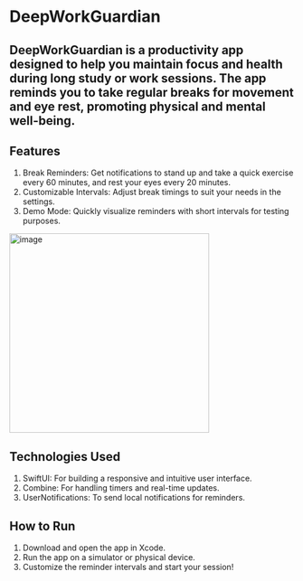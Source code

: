 # DeepWorkGuardian
## DeepWorkGuardian is a productivity app designed to help you maintain focus and health during long study or work sessions. The app reminds you to take regular breaks for movement and eye rest, promoting physical and mental well-being.

## Features
1. Break Reminders: Get notifications to stand up and take a quick exercise every 60 minutes, and rest your eyes every 20 minutes.
2. Customizable Intervals: Adjust break timings to suit your needs in the settings.
3. Demo Mode: Quickly visualize reminders with short intervals for testing purposes.
<img width="353" alt="image" src="https://github.com/user-attachments/assets/f48cdf79-147e-4bbe-8f02-53ee3b5d9f0c" />

## Technologies Used
1. SwiftUI: For building a responsive and intuitive user interface.
2. Combine: For handling timers and real-time updates.
3. UserNotifications: To send local notifications for reminders.

## How to Run
1. Download and open the app in Xcode.
2. Run the app on a simulator or physical device.
3. Customize the reminder intervals and start your session! 

